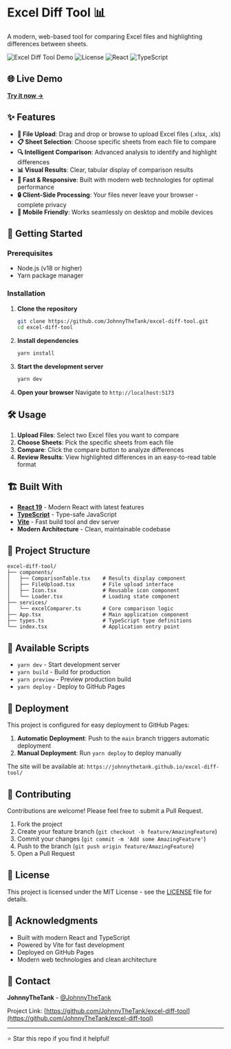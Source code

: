 # Excel Diff Tool 📊

A modern, web-based tool for comparing Excel files and highlighting differences between sheets. 

![Excel Diff Tool Demo](https://img.shields.io/badge/status-active-brightgreen.svg)
![License](https://img.shields.io/badge/license-MIT-blue.svg)
![React](https://img.shields.io/badge/React-19.1.0-blue.svg)
![TypeScript](https://img.shields.io/badge/TypeScript-5.7.2-blue.svg)

## 🌐 Live Demo

**[Try it now →](https://johnnythetank.github.io/excel-diff-tool/)**

## ✨ Features

- **📁 File Upload**: Drag and drop or browse to upload Excel files (.xlsx, .xls)
- **📋 Sheet Selection**: Choose specific sheets from each file to compare
- **🔍 Intelligent Comparison**: Advanced analysis to identify and highlight differences
- **📊 Visual Results**: Clear, tabular display of comparison results
- **🚀 Fast & Responsive**: Built with modern web technologies for optimal performance
- **🔒 Client-Side Processing**: Your files never leave your browser - complete privacy
- **📱 Mobile Friendly**: Works seamlessly on desktop and mobile devices

## 🚀 Getting Started

### Prerequisites

- Node.js (v18 or higher)
- Yarn package manager

### Installation

1. **Clone the repository**
   ```bash
   git clone https://github.com/JohnnyTheTank/excel-diff-tool.git
   cd excel-diff-tool
   ```

2. **Install dependencies**
   ```bash
   yarn install
   ```

3. **Start the development server**
   ```bash
   yarn dev
   ```

4. **Open your browser**
   Navigate to `http://localhost:5173`

## 🛠️ Usage

1. **Upload Files**: Select two Excel files you want to compare
2. **Choose Sheets**: Pick the specific sheets from each file
3. **Compare**: Click the compare button to analyze differences
4. **Review Results**: View highlighted differences in an easy-to-read table format

## 🏗️ Built With

- **[React 19](https://react.dev/)** - Modern React with latest features
- **[TypeScript](https://www.typescriptlang.org/)** - Type-safe JavaScript
- **[Vite](https://vitejs.dev/)** - Fast build tool and dev server
- **Modern Architecture** - Clean, maintainable codebase

## 📁 Project Structure

```
excel-diff-tool/
├── components/
│   ├── ComparisonTable.tsx    # Results display component
│   ├── FileUpload.tsx         # File upload interface
│   ├── Icon.tsx               # Reusable icon component
│   └── Loader.tsx             # Loading state component
├── services/
│   └── excelComparer.ts       # Core comparison logic
├── App.tsx                    # Main application component
├── types.ts                   # TypeScript type definitions
└── index.tsx                  # Application entry point
```

## 🔧 Available Scripts

- `yarn dev` - Start development server
- `yarn build` - Build for production
- `yarn preview` - Preview production build
- `yarn deploy` - Deploy to GitHub Pages

## 🚀 Deployment

This project is configured for easy deployment to GitHub Pages:

1. **Automatic Deployment**: Push to the `main` branch triggers automatic deployment
2. **Manual Deployment**: Run `yarn deploy` to deploy manually

The site will be available at: `https://johnnythetank.github.io/excel-diff-tool/`

## 🤝 Contributing

Contributions are welcome! Please feel free to submit a Pull Request.

1. Fork the project
2. Create your feature branch (`git checkout -b feature/AmazingFeature`)
3. Commit your changes (`git commit -m 'Add some AmazingFeature'`)
4. Push to the branch (`git push origin feature/AmazingFeature`)
5. Open a Pull Request

## 📝 License

This project is licensed under the MIT License - see the [LICENSE](LICENSE) file for details.

## 🙏 Acknowledgments

- Built with modern React and TypeScript
- Powered by Vite for fast development
- Deployed on GitHub Pages
- Modern web technologies and clean architecture

## 📧 Contact

**JohnnyTheTank** - [@JohnnyTheTank](https://github.com/JohnnyTheTank)

Project Link: [https://github.com/JohnnyTheTank/excel-diff-tool](https://github.com/JohnnyTheTank/excel-diff-tool)

---

⭐ Star this repo if you find it helpful! 